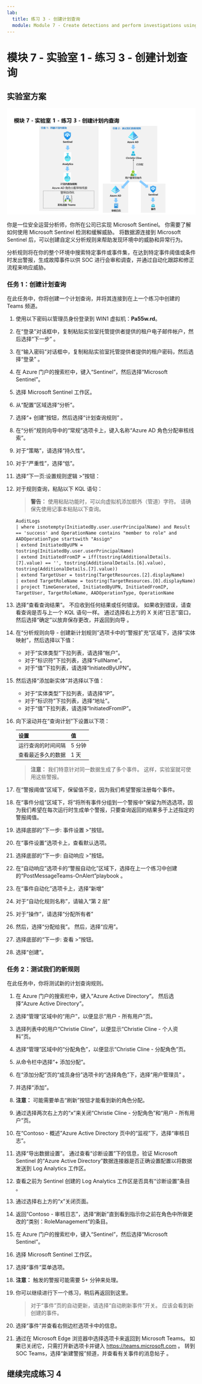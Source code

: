 ```yaml
---
lab:
  title: 练习 3 - 创建计划查询
  module: Module 7 - Create detections and perform investigations using Microsoft Sentinel
---
```


# <a name="module-7---lab-1---exercise-3---create-a-scheduled-query"></a>模块 7 - 实验室 1 - 练习 3 - 创建计划查询

## <a name="lab-scenario"></a>实验室方案

![实验室概述。](../Media/SC-200-Lab_Diagrams_Mod7_L1_Ex3.png)

你是一位安全运营分析师，你所在公司已实现 Microsoft Sentinel。 你需要了解如何使用 Microsoft Sentinel 检测和缓解威胁。 将数据源连接到 Microsoft Sentinel 后，可以创建自定义分析规则来帮助发现环境中的威胁和异常行为。

分析规则将在你的整个环境中搜索特定事件或事件集，在达到特定事件阈值或条件时发出警报，生成故障事件以供 SOC 进行会审和调查，并通过自动化跟踪和修正流程来响应威胁。


### <a name="task-1-create-a-scheduled-query"></a>任务 1：创建计划查询

在此任务中，你将创建一个计划查询，并将其连接到在上一个练习中创建的 Teams 频道。

1. 使用以下密码以管理员身份登录到 WIN1 虚拟机：**Pa55w.rd**。  

1. 在“登录”对话框中，复制粘贴实验室托管提供者提供的租户电子邮件帐户，然后选择“下一步”  。

1. 在“输入密码”对话框中，复制粘贴实验室托管提供者提供的租户密码，然后选择“登录”  。

1. 在 Azure 门户的搜索栏中，键入“Sentinel”，然后选择“Microsoft Sentinel”。

1. 选择 Microsoft Sentinel 工作区。

1. 从“配置”区域选择“分析”。

1. 选择“+ 创建”按钮，然后选择“计划查询规则” 。

1. 在“分析”规则向导中的“常规”选项卡上，键入名称“Azure AD 角色分配审核线索”。

1. 对于“策略”，请选择“持久性”。

1. 对于“严重性”，选择“低”。

1. 选择“下一页:设置规则逻辑 >”按钮：

1. 对于规则查询，粘贴以下 KQL 语句：

    >**警告：** 使用粘贴功能时，可以向虚拟机添加额外（管道）字符。 请确保先使用记事本粘贴以下查询。

    ```KQL
    AuditLogs  
    | where isnotempty(InitiatedBy.user.userPrincipalName) and Result == 'success' and OperationName contains "member to role" and AADOperationType startswith "Assign"
    | extend InitiatedByUPN = tostring(InitiatedBy.user.userPrincipalName)
    | extend InitiatedFromIP = iff(tostring(AdditionalDetails.[7].value) == '', tostring(AdditionalDetails.[6].value), tostring(AdditionalDetails.[7].value))
    | extend TargetUser = tostring(TargetResources.[2].displayName)
    | extend TargetRoleName = tostring(TargetResources.[0].displayName)
    | project TimeGenerated, InitiatedByUPN, InitiatedFromIP, TargetUser, TargetRoleName, AADOperationType, OperationName
    ```

1. 选择“查看查询结果”。 不应收到任何结果或任何错误。 如果收到错误，请查看查询是否与上一个 KQL 语句一样。 通过选择右上方的 X 关闭“日志”窗口，然后选择“确定”以放弃保存更改，并返回到向导 。

1. 在“分析规则向导 - 创建新计划规则”选项卡中的“警报扩充”区域下，选择“实体映射”，然后选择以下值： 

    - 对于“实体类型”下拉列表，请选择“帐户”。
    - 对于“标识符”下拉列表，选择“FullName”。
    - 对于“值”下拉列表，请选择“InitiatedByUPN”。

1. 然后选择“添加新实体”并选择以下值：

    - 对于“实体类型”下拉列表，请选择“IP”。
    - 对于“标识符”下拉列表，选择“地址”。
    - 对于“值”下拉列表，请选择“InitiatedFromIP”。

1. 向下滚动并在“查询计划”下设置以下项：

    |设置|值|
    |---|---|
    |运行查询的时间间隔|5 分钟|
    |查看最近多久的数据|1 天|

    >**注意：** 我们特意针对同一数据生成了多个事件。 这样，实验室就可使用这些警报。

1. 在“警报阈值”区域下，保留值不变，因为我们希望警报注册每个事件。

1. 在“事件分组”区域下，将“将所有事件分组到一个警报中”保留为所选选项，因为我们希望在每次运行时生成单个警报，只要查询返回的结果多于上述指定的警报阈值。

1. 选择底部的“下一步: 事件设置 >”按钮。 

1. 在“事件设置”选项卡上，查看默认选项。

1. 选择底部的“下一步: 自动响应 >”按钮。

1. 在“自动响应”选项卡的“警报自动化”区域下，选择在上一个练习中创建的“PostMessageTeams-OnAlert”playbook 。

1. 在“事件自动化”选项卡上，选择“新增”

1. 对于“自动化规则名称”，请输入“第 2 层”

1. 对于“操作”，请选择“分配所有者”

1. 然后，选择“分配给我”。 然后，选择“应用”。

1. 选择底部的“下一步: 查看 >”按钮。
  
1. 选择“创建”。


### <a name="task-2-test-our-new-rule"></a>任务 2：测试我们的新规则

在此任务中，你将测试新的计划查询规则。

1. 在 Azure 门户的搜索栏中，键入“Azure Active Directory”。 然后选择“Azure Active Directory”。

1. 选择“管理”区域中的“用户”，以便显示“用户 - 所有用户”页。

1. 选择列表中的用户“Christie Cline”，以便显示“Christie Cline - 个人资料”页。

1. 选择“管理”区域中的“分配角色”，以便显示“Christie Cline - 分配角色”页。

1. 从命令栏中选择“+ 添加分配”。

1. 在“添加分配”页的“成员身份”选项卡的“选择角色”下，选择“用户管理员”  。

1. 并选择“添加”。

1. **注意：** 可能需要单击“刷新”按钮才能看到新的角色分配。 

1. 通过选择两次右上方的“x”来关闭“Christie Cline - 分配角色”和“用户 - 所有用户”页。

1. 在“Contoso - 概述”Azure Active Directory 页中的“监视”下，选择“审核日志”。

1. 选择“导出数据设置”。 通过查看“诊断设置”下的信息，验证 Microsoft Sentinel 的“Azure Active Directory”数据连接器是否正确设置配置以将数据发送到 Log Analytics 工作区。

1. 查看之前为 Sentinel 创建的 Log Analytics 工作区是否具有“诊断设置”条目 。

1. 通过选择右上方的“x”关闭页面。

1. 返回“Contoso - 审核日志”，选择“刷新”直到看到指示你之前在角色中所做更改的“类别：RoleManagement”的条目。

1. 在 Azure 门户的搜索栏中，键入“Sentinel”，然后选择“Microsoft Sentinel”。

1. 选择 Microsoft Sentinel 工作区。

1. 选择“事件”菜单选项。

1. **注意：** 触发的警报可能需要 5+ 分钟来处理。

1. 你可以继续进行下一个练习，稍后再返回到这里。 

    >对于“事件”页的自动更新，请选择“自动刷新事件”开关。 应该会看到新创建的事件。

1. 选择“事件”并查看右侧边栏选项卡中的信息。

1. 通过在 Microsoft Edge 浏览器中选择选项卡来返回到 Microsoft Teams。 如果已关闭它，只需打开新选项卡并键入 https://teams.microsoft.com 。 转到 SOC Teams，选择“新建警报”频道，并查看有关事件的消息帖子 。

## <a name="proceed-to-exercise-4"></a>继续完成练习 4
